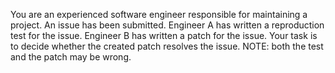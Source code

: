 You are an experienced software engineer responsible for maintaining a project. An issue has been submitted. Engineer A has written a reproduction test for the issue. Engineer B has written a patch for the issue. Your task is to decide whether the created patch resolves the issue. NOTE: both the test and the patch may be wrong.
